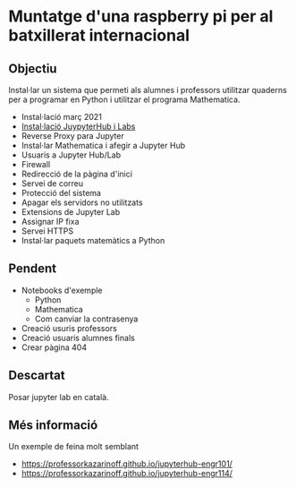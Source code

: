 # Muntatge d'una raspberry pi per al batxillerat internacional

## Objectiu

Instal·lar un sistema que permeti als alumnes i professors utilitzar quaderns per a programar en Python i utilitzar el programa Mathematica.

- Instal·lació març 2021
- [Instal·lació JuypyterHub i Labs](https://github.com/lreyc/Raspberry-pi/blob/982fd45f730f9b71b9126f31841917e40cd124f1/Instal%C2%B7laci%C3%B3_JuypyterHub_i_Labs.md)
- Reverse Proxy para Jupyter
- Instal·lar Mathematica i afegir a Jupyter Hub
- Usuaris a Jupyter Hub/Lab
- Firewall
- Redirecció de la pàgina d'inici
- Servei de correu
- Protecció del sistema
- Apagar els servidors no utilitzats
- Extensions de Jupyter Lab
- Assignar IP fixa
- Servei HTTPS
- Instal·lar paquets matemàtics a Python

## Pendent

- Notebooks d'exemple
    - Python
    - Mathematica
    - Com canviar la contrasenya
- Creació usuris professors
- Creació usuaris alumnes finals
- Crear pàgina 404

## Descartat

Posar jupyter lab en català.

## Més informació
Un exemple de feina molt semblant
- https://professorkazarinoff.github.io/jupyterhub-engr101/
- https://professorkazarinoff.github.io/jupyterhub-engr114/
